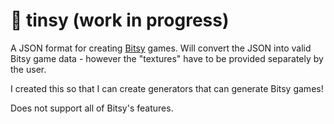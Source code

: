 # 🐾 tinsy (work in progress)

A JSON format for creating [Bitsy](http://bitsy.org) games. Will convert the JSON into valid Bitsy game data - however the "textures" have to be provided separately by the user.

I created this so that I can create generators that can generate Bitsy games!

Does not support all of Bitsy's features.
